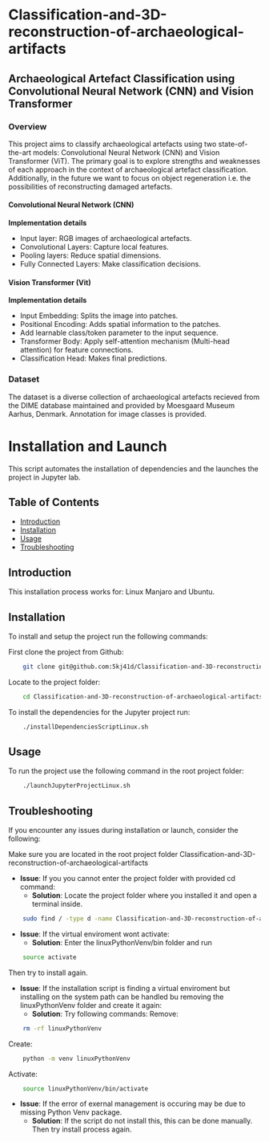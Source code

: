 # Classification-and-3D-reconstruction-of-archaeological-artifacts

## Archaeological Artefact Classification using Convolutional Neural Network (CNN) and Vision Transformer
### Overview
This project aims to classify archaeological artefacts using two state-of-the-art models: Convolutional Neural Network (CNN) and Vision Transformer (ViT).
The primary goal is to explore strengths and weaknesses of each approach in the context of archaeological artefact classification. 
Additionally, in the future we want to focus on object regeneration i.e. the possibilities of reconstructing damaged artefacts. 

#### Convolutional Neural Network (CNN)

**Implementation details**
- Input layer: RGB images of archaeological artefacts.
- Convolutional Layers: Capture local features.
- Pooling layers: Reduce spatial dimensions.
- Fully Connected Layers: Make classification decisions.

#### Vision Transformer (Vit)

**Implementation details**
- Input Embedding: Splits the image into patches.
- Positional Encoding: Adds spatial information to the patches.
- Add learnable class/token parameter to the input sequence.
- Transformer Body: Apply self-attention mechanism (Multi-head attention) for feature connections.
- Classification Head: Makes final predictions.

### Dataset
The dataset is a diverse collection of archaeological artefacts recieved from the DIME database maintained and provided by Moesgaard Museum Aarhus, Denmark. 
Annotation for image classes is provided.


# Installation and Launch 
This script automates the installation of dependencies and the launches the project in Jupyter lab.

## Table of Contents 
- [Introduction](#introduction)
- [Installation](#installation)
- [Usage](#usage) 
- [Troubleshooting](#troubleshooting)

## Introduction

This installation process works for:
	Linux Manjaro and Ubuntu.

## Installation

To install and setup the project run the following commands:

First clone the project from Github:
```bash 
	git clone git@github.com:5kj41d/Classification-and-3D-reconstruction-of-archaeological-artifacts.git
```
Locate to the project folder:
```bash 
	cd Classification-and-3D-reconstruction-of-archaeological-artifacts
```

To install the dependencies for the Jupyter project run:
```bash 
	./installDependenciesScriptLinux.sh
```

## Usage 

To run the project use the following command in the root project folder:
```bash 
	./launchJupyterProjectLinux.sh
```

## Troubleshooting

If you encounter any issues during installation or launch, consider the following:

Make sure you are located in the root project folder Classification-and-3D-reconstruction-of-archaeological-artifacts
- **Issue**: If you you cannot enter the project folder with provided cd command:
  - **Solution**: Locate the project folder where you installed it and open a terminal inside. 
```bash 
	sudo find / -type d -name Classification-and-3D-reconstruction-of-archaeological-artifacts
```

- **Issue**: If the virtual enviroment wont activate:
  - **Solution**: Enter the linuxPythonVenv/bin folder and run 
```bash 
	source activate
```
Then try to install again.

- **Issue**: If the installation script is finding a virtual enviroment but installing on the system path can be handled bu removing the 
linuxPythonVenv folder and create it again:
  - **Solution**: Try following commands:
Remove:
```bash 
	rm -rf linuxPythonVenv 
```
Create: 
```bash 
	python -m venv linuxPythonVenv 
```
Activate: 
```bash 
	source linuxPythonVenv/bin/activate
```

- **Issue**: If the error of exernal management is occuring may be due to missing Python Venv package. 
  - **Solution**: If the script do not install this, this can be done manually. Then try install process again. 

